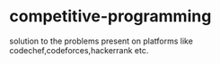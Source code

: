 # competitive-programming
solution to the problems present on platforms like codechef,codeforces,hackerrank etc.
